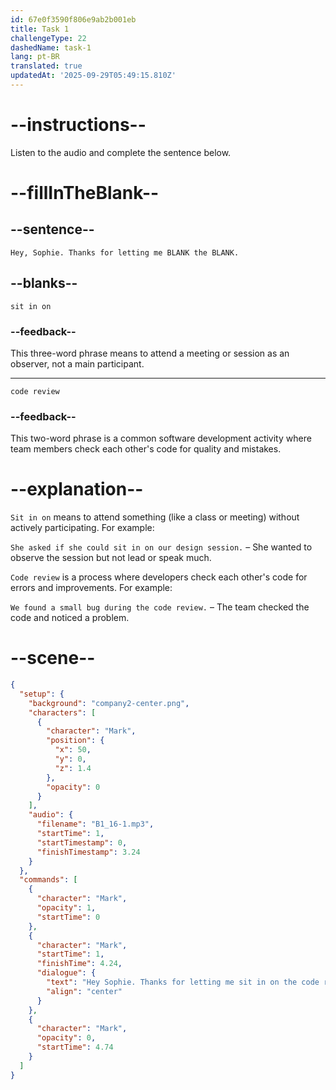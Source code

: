```yaml
---
id: 67e0f3590f806e9ab2b001eb
title: Task 1
challengeType: 22
dashedName: task-1
lang: pt-BR
translated: true
updatedAt: '2025-09-29T05:49:15.810Z'
---
```


<!-- (Audio) Mark: Hey, Sophie. Thanks for letting me sit in on the code review. -->

# --instructions--

Listen to the audio and complete the sentence below.

# --fillInTheBlank--

## --sentence--

`Hey, Sophie. Thanks for letting me BLANK the BLANK.`

## --blanks--

`sit in on`

### --feedback--

This three-word phrase means to attend a meeting or session as an observer, not a main participant.

---

`code review`

### --feedback--

This two-word phrase is a common software development activity where team members check each other's code for quality and mistakes.

# --explanation--

`Sit in on` means to attend something (like a class or meeting) without actively participating. For example:

`She asked if she could sit in on our design session.` – She wanted to observe the session but not lead or speak much.

`Code review` is a process where developers check each other's code for errors and improvements. For example:

`We found a small bug during the code review.` – The team checked the code and noticed a problem.

# --scene--

```json
{
  "setup": {
    "background": "company2-center.png",
    "characters": [
      {
        "character": "Mark",
        "position": {
          "x": 50,
          "y": 0,
          "z": 1.4
        },
        "opacity": 0
      }
    ],
    "audio": {
      "filename": "B1_16-1.mp3",
      "startTime": 1,
      "startTimestamp": 0,
      "finishTimestamp": 3.24
    }
  },
  "commands": [
    {
      "character": "Mark",
      "opacity": 1,
      "startTime": 0
    },
    {
      "character": "Mark",
      "startTime": 1,
      "finishTime": 4.24,
      "dialogue": {
        "text": "Hey Sophie. Thanks for letting me sit in on the code review.",
        "align": "center"
      }
    },
    {
      "character": "Mark",
      "opacity": 0,
      "startTime": 4.74
    }
  ]
}
```

